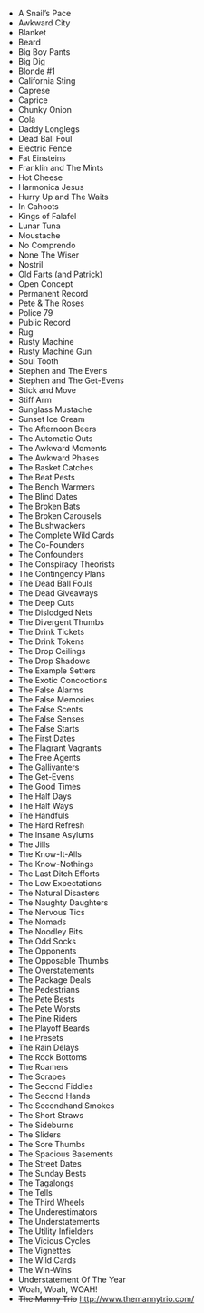 * A Snail’s Pace	
* Awkward City	
* Blanket																	
* Beard				
* Big Boy Pants
* Big Dig																			
* Blonde #1		
* California Sting																	
* Caprese
* Caprice
* Chunky Onion
* Cola			
* Daddy Longlegs																
* Dead Ball Foul																			
* Electric Fence
* Fat Einsteins
* Franklin and The Mints
* Hot Cheese
* Harmonica Jesus
* Hurry Up and The Waits
* In Cahoots
* Kings of Falafel
* Lunar Tuna																			
* Moustache		
* No Comprendo
* None The Wiser																	
* Nostril	
* Old Farts (and Patrick)																		
* Open Concept																			
* Permanent Record																			
* Pete & The Roses	
* Police 79																		
* Public Record		
* Rug																	
* Rusty Machine																			
* Rusty Machine Gun		
* Soul Tooth
* Stephen and The Evens
* Stephen and The Get-Evens																	
* Stick and Move
* Stiff Arm																			
* Sunglass Mustache		
* Sunset Ice Cream																	
* The Afternoon Beers
* The Automatic Outs	
* The Awkward Moments
* The Awkward Phases	
* The Basket Catches
* The Beat Pests																	
* The Bench Warmers																			
* The Blind Dates		
* The Broken Bats
* The Broken Carousels																	
* The Bushwackers
* The Complete Wild Cards
* The Co-Founders	
* The Confounders
* The Conspiracy Theorists	
* The Contingency Plans		
* The Dead Ball Fouls															
* The Dead Giveaways																			
* The Deep Cuts	
* The Dislodged Nets
* The Divergent Thumbs																		
* The Drink Tickets																			
* The Drink Tokens
* The Drop Ceilings
* The Drop Shadows
* The Example Setters
* The Exotic Concoctions	
* The False Alarms
* The False Memories
* The False Scents
* The False Senses
* The False Starts																	
* The First Dates																			
* The Flagrant Vagrants																			
* The Free Agents	
* The Gallivanters	
* The Get-Evens
* The Good Times
* The Half Days
* The Half Ways
* The Handfuls																	
* The Hard Refresh
* The Insane Asylums
* The Jills
* The Know-It-Alls
* The Know-Nothings
* The Last Ditch Efforts
* The Low Expectations
* The Natural Disasters
* The Naughty Daughters		
* The Nervous Tics																	
* The Nomads	
* The Noodley Bits																		
* The Odd Socks			
* The Opponents																
* The Opposable Thumbs
* The Overstatements
* The Package Deals																			
* The Pedestrians	
* The Pete Bests
* The Pete Worsts																		
* The Pine Riders	
* The Playoff Beards	
* The Presets
* The Rain Delays
* The Rock Bottoms																	
* The Roamers																			
* The Scrapes																			
* The Second Fiddles
* The Second Hands
* The Secondhand Smokes																			
* The Short Straws																			
* The Sideburns		
* The Sliders																	
* The Sore Thumbs
* The Spacious Basements
* The Street Dates
* The Sunday Bests
* The Tagalongs																			
* The Tells																			
* The Third Wheels		
* The Underestimators																	
* The Understatements																			
* The Utility Infielders																			
* The Vicious Cycles
* The Vignettes	
* The Wild Cards
* The Win-Wins
* Understatement Of The Year		
* Woah, Woah, WOAH!																
* ~~The Manny Trio~~ http://www.themannytrio.com/	
